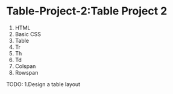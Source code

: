 # Table-Project-2:Table Project 2



1. HTML
2. Basic CSS
3. Table
4. Tr
5. Th
6. Td
7. Colspan
8. Rowspan


TODO:
1.Design a table layout
